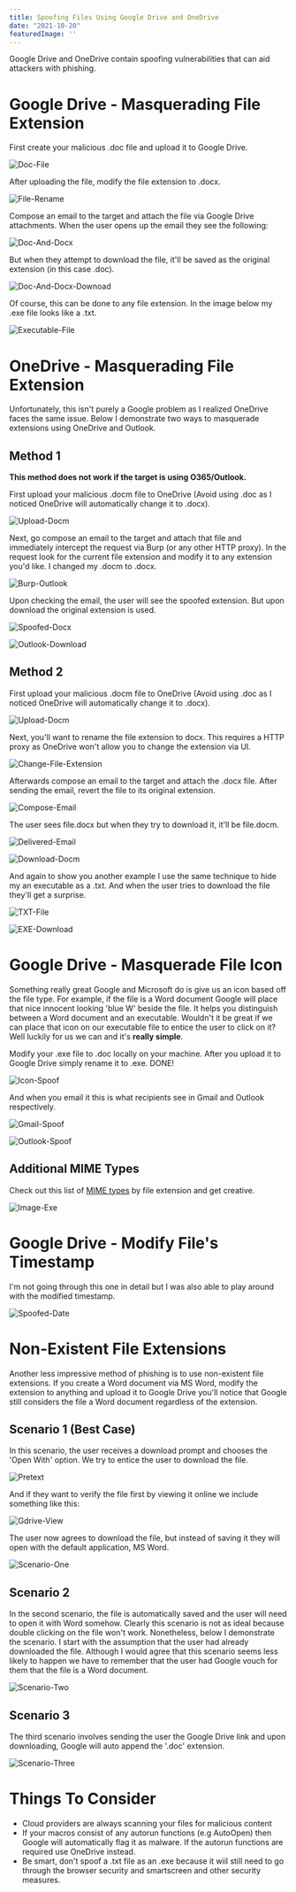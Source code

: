 ```yaml
---
title: Spoofing Files Using Google Drive and OneDrive
date: "2021-10-20"
featuredImage: ''
---
```


Google Drive and OneDrive contain spoofing vulnerabilities that can aid attackers with phishing<!-- end -->.

# Google Drive - Masquerading File Extension

First create your malicious .doc file and upload it to Google Drive.

![Doc-File](./doc_file_gdrive.png)

After uploading the file, modify the file extension to .docx.

![File-Rename](./file_rename.png)

Compose an email to the target and attach the file via Google Drive attachments. When the user opens up the email they see the following:

![Doc-And-Docx](./doc_and_docx.png)

But when they attempt to download the file, it'll be saved as the original extension (in this case .doc).

![Doc-And-Docx-Downoad](./doc_and_docx_download.png)

Of course, this can be done to any file extension. In the image below my .exe file looks like a .txt.

![Executable-File](./exe_file.png)

# OneDrive - Masquerading File Extension

Unfortunately, this isn't purely a Google problem as I realized OneDrive faces the same issue. Below I demonstrate two ways to masquerade extensions using OneDrive and Outlook.

## Method 1

**This method does not work if the target is using O365/Outlook.**

First upload your malicious .docm file to OneDrive (Avoid using .doc as I noticed OneDrive will automatically change it to .docx).

![Upload-Docm](./outlook1_upload_docm.png)

Next, go compose an email to the target and attach that file and immediately intercept the request via Burp (or any other HTTP proxy). In the request look for the current file extension and modify it to any extension you'd like. I changed my .docm to .docx.

![Burp-Outlook](./outlook_burp.png)

Upon checking the email, the user will see the spoofed extension. But upon download the original extension is used.

![Spoofed-Docx](./outlook_docx.png)

![Outlook-Download](./outlook_download.png)

## Method 2

First upload your malicious .docm file to OneDrive (Avoid using .doc as I noticed OneDrive will automatically change it to .docx).

![Upload-Docm](./outlook1_upload_docm.png)

Next, you'll want to rename the file extension to docx. This requires a HTTP proxy as OneDrive won't allow you to change the extension via UI.

![Change-File-Extension](./outlook2_rename_to_docx.png)

Afterwards compose an email to the target and attach the .docx file. After sending the email, revert the file to its original extension.

![Compose-Email](./outlook3_email_docx_file.png)

The user sees file.docx but when they try to download it, it'll be file.docm.

![Delivered-Email](./outlook4_email_delivered.png)

![Download-Docm](./outlook5_download_docm.png)

And again to show you another example I use the same technique to hide my an executable as a .txt. And when the user tries to download the file they'll get a surprise.

![TXT-File](./outlook8_txt_delivered.png)

![EXE-Download](./outlook7_download_exe.png)

# Google Drive - Masquerade File Icon

Something really great Google and Microsoft do is give us an icon based off the file type. For example, if the file is a Word document Google will place that nice innocent looking 'blue W' beside the file. It helps you distinguish between a Word document and an executable. Wouldn't it be great if we can place that icon on our executable file to entice the user to click on it? Well luckily for us we can and it's **really simple**.

Modify your .exe file to .doc locally on your machine. After you upload it to Google Drive simply rename it to .exe. DONE!

![Icon-Spoof](./icon_spoof.gif)

And when you email it this is what recipients see in Gmail and Outlook respectively.

![Gmail-Spoof](./spoofed_icon_executable.png)

![Outlook-Spoof](./spoofed_icon_executable_outlook.png)

## Additional MIME Types

Check out this list of <a href="https://developer.mozilla.org/en-US/docs/Web/HTTP/Basics_of_HTTP/MIME_types/Common_types" target="_blank">MIME types</a> by file extension and get creative.

![Image-Exe](./image_exe.png)

# Google Drive - Modify File's Timestamp

I'm not going through this one in detail but I was also able to play around with the modified timestamp.

![Spoofed-Date](./spoofed_date.png)

# Non-Existent File Extensions

Another less impressive method of phishing is to use non-existent file extensions. If you create a Word document via MS Word, modify the extension to anything and upload it to Google Drive you'll notice that Google still considers the file a Word document regardless of the extension.

## Scenario 1 (Best Case)

In this scenario, the user receives a download prompt and chooses the 'Open With' option. We try to entice the user to download the file.

![Pretext](./email_bait.png)

And if they want to verify the file first by viewing it online we include something like this:

![Gdrive-View](./gdrive_view.png)

The user now agrees to download the file, but instead of saving it they will open with the default application, MS Word.

![Scenario-One](./scenario1.gif)

## Scenario 2

In the second scenario, the file is automatically saved and the user will need to open it with Word somehow. Clearly this scenario is not as ideal because double clicking on the file won't work. Nonetheless, below I demonstrate the scenario. I start with the assumption that the user had already downloaded the file. Although I would agree that this scenario seems less likely to happen we have to remember that the user had Google vouch for them that the file is a Word document.

![Scenario-Two](./scenario2.gif)

## Scenario 3

The third scenario involves sending the user the Google Drive link and upon downloading, Google will auto append the '.doc' extension.

![Scenario-Three](./scenario3.png)

# Things To Consider

* Cloud providers are always scanning your files for malicious content
* If your macros consist of any autorun functions (e.g AutoOpen) then Google will automatically flag it as malware. If the autorun functions are required use OneDrive instead.
* Be smart, don't spoof a .txt file as an .exe because it wiil still need to go through the browser security and smartscreen and other security measures.



